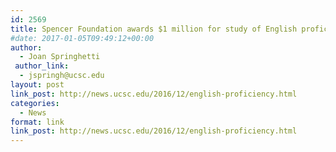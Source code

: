 ```yaml
---
id: 2569
title: Spencer Foundation awards $1 million for study of English proficiency practices
#date: 2017-01-05T09:49:12+00:00
author:
  - Joan Springhetti
 author_link:
  - jspringh@ucsc.edu
layout: post
link_post: http://news.ucsc.edu/2016/12/english-proficiency.html
categories:
  - News
format: link
link_post: http://news.ucsc.edu/2016/12/english-proficiency.html
---
```

